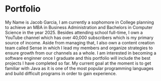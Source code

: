 # Portfolio
My Name is Jacob Garcia, I am currently a sophomore in College planning to achieve an MBA in Business Administration and Bachelors in Computer Science in the year 2025. Besides attending school full-time, I own a YouTube channel which has over 40,000 subscribers which is my primary source of income. Aside from managing that, I also own a content creation team called Sense in which I lead my members and organize strategies to ensure growth from our channels as a whole. I am interested in becoming a software enginner once I graduate and this portfolio will include the best projects I have completed so far. My current goal at the moment is to get familiar with Java as it is one of the most popular programming languages and build difficult programs in order to gain experience.
